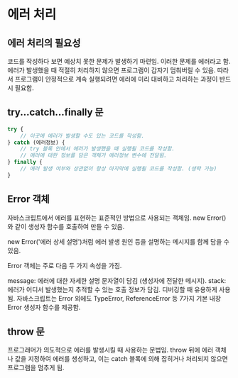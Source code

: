 # 에러 처리

## 에러 처리의 필요성

코드를 작성하다 보면 예상치 못한 문제가 발생하기 마련임. 
이러한 문제를 에러라고 함. 
에러가 발생했을 때 적절히 처리하지 않으면 프로그램이 갑자기 멈춰버릴 수 있음. 
따라서 프로그램이 안정적으로 계속 실행되려면 에러에 미리 대비하고 처리하는 과정이 반드시 필요함.

## try...catch...finally 문

```javascript
try {
    // 이곳에 에러가 발생할 수도 있는 코드를 작성함.
} catch (에러정보) {
    // try 블록 안에서 에러가 발생했을 때 실행될 코드를 작성함.
    // 에러에 대한 정보를 담은 객체가 에러정보 변수에 전달됨.
} finally {
    // 에러 발생 여부와 상관없이 항상 마지막에 실행될 코드를 작성함. (생략 가능)
}

```

## Error 객체

자바스크립트에서 에러를 표현하는 표준적인 방법으로 사용되는 객체임. new Error()와 같이 생성자 함수를 호출하여 만들 수 있음.

new Error('에러 상세 설명')처럼 에러 발생 원인 등을 설명하는 메시지를 함께 담을 수 있음.

Error 객체는 주로 다음 두 가지 속성을 가짐.

message: 에러에 대한 자세한 설명 문자열이 담김 (생성자에 전달한 메시지).
stack: 에러가 어디서 발생했는지 추적할 수 있는 호출 정보가 담김. 디버깅할 때 유용하게 사용됨.
자바스크립트는 Error 외에도 TypeError, ReferenceError 등 7가지 기본 내장 Error 생성자 함수를 제공함.

## throw 문

프로그래머가 의도적으로 에러를 발생시킬 때 사용하는 문법임.
throw 뒤에 에러 객체나 값을 지정하여 에러를 생성하고, 이는 catch 블록에 의해 잡히거나 처리되지 않으면 프로그램을 멈추게 됨.
